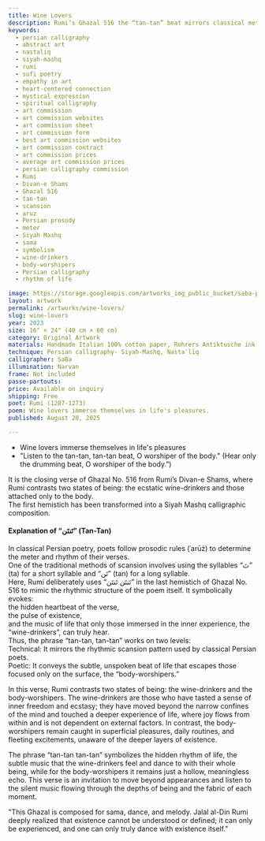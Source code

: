 ```yaml
---
title: Wine Lovers
description: Rumi’s Ghazal 516 the “tan-tan” beat mirrors classical meter, contrasting ecstatic wine, drinkers with body-worshipers; Siyah Mashq echoes life’s hidden rhythm.
keywords:
  - persian calligraphy
  - abstract art
  - nastaliq
  - siyah-mashq
  - rumi
  - sufi poetry
  - empathy in art
  - heart-centered connection
  - mystical expression
  - spiritual calligraphy
  - art commission
  - art commission websites
  - art commission sheet
  - art commission form
  - best art commission websites
  - art commission contract
  - art commission prices
  - average art commission prices
  - persian calligraphy commission
  - Rumi
  - Divan-e Shams
  - Ghazal 516
  - tan-tan
  - scansion
  - aruz
  - Persian prosody
  - meter
  - Siyah Mashq
  - sama
  - symbolism
  - wine-drinkers
  - body-worshipers
  - Persian calligraphy
  - rhythm of life

image: https://storage.googleapis.com/artworks_img_public_bucket/saba-persian-calligraphy/wineLovers/wine-Lovers-s-01.jpg
layout: artwork
permalink: /artworks/wine-lovers/
slug: wine-lovers
year: 2023
size: 16" × 24" (40 cm × 60 cm)
category: Original Artwork
materials: Handmade Italian 100% cotton paper, Rohrers Antiktusche ink, reed pens crafted from the natural reeds of northern Iran.
technique: Persian calligraphy- Siyah-Mashq, Nastaʿlīq
calligrapher: SaBa
illumination: Narvan
frame: Not included 
passe-partouts: 
price: Available on inquiry
shipping: Free
poet: Rumi (1207-1273)
poem: Wine lovers immerse themselves in life's pleasures.
published: August 20, 2025

---
```


<div class="space-y-5 tracking-wider">
    <ul class="ml-6 space-y-2 list-disc list-inside md:col-span-4 text-lg leading-8">
        <li>Wine lovers immerse themselves in life's pleasures</li>
        <li>
            "Listen to the tan-tan, tan-tan beat, O worshiper of the body."
            (Hear only the drumming beat, O worshiper of the body.”)
        </li>
    </ul>
    <p class="text-lg leading-8">
        It is the closing verse of Ghazal No. 516 from Rumi’s Divan-e Shams, where Rumi contrasts two states of being: the ecstatic wine-drinkers and those attached only to the body.<br>
        The first hemistich has been transformed into a Siyah Mashq calligraphic composition.
    </p>
    <div>
        <h4>Explanation of “تَنتَن” (Tan-Tan)</h4>
        <p class="text-lg leading-8">
            In classical Persian poetry, poets follow prosodic rules (ʿarūż) to determine the meter and rhythm of their verses.<br>
            One of the traditional methods of scansion involves using the syllables “تَ” (ta) for a short syllable and “تَن” (tan) for a long syllable.<br>
            Here, Rumi deliberately uses “تَنتَن تَنتَن” in the last hemistich of Ghazal No. 516 to mimic the rhythmic structure of the poem itself.
            It symbolically evokes:<br>
            the hidden heartbeat of the verse,<br>
            the pulse of existence,<br>
            and the music of life that only those immersed in the inner experience, the “wine-drinkers”, can truly hear.<br>
            Thus, the phrase “tan-tan, tan-tan” works on two levels:<br>
            Technical: It mirrors the rhythmic scansion pattern used by classical Persian poets.<br>
            Poetic: It conveys the subtle, unspoken beat of life that escapes those focused only on the surface, the “body-worshipers.”<br>
        </p>
    </div>
    <p class="text-lg leading-8">
        In this verse, Rumi contrasts two states of being: the wine-drinkers and the body-worshipers. The wine-drinkers are those who have tasted a sense of inner freedom and ecstasy; they have moved beyond the narrow confines of the mind and touched a deeper experience of life, where joy flows from within and is not dependent on external factors. In contrast, the body-worshipers remain caught in superficial pleasures, daily routines, and fleeting excitements, unaware of the deeper layers of existence. 
    </p>
    <p class="text-lg leading-8">
        The phrase “tan-tan tan-tan” symbolizes the hidden rhythm of life, the subtle music that the wine-drinkers feel and dance to with their whole being, while for the body-worshipers it remains just a hollow, meaningless echo. This verse is an invitation to move beyond appearances and listen to the silent music flowing through the depths of being and the fabric of each moment.
    </p>
    <p class="text-lg leading-8">
        "This Ghazal is composed for sama, dance, and melody. Jalal al-Din Rumi deeply realized that existence cannot be understood or defined; it can only be experienced, and one can only truly dance with existence itself."
    </p>
</div>
